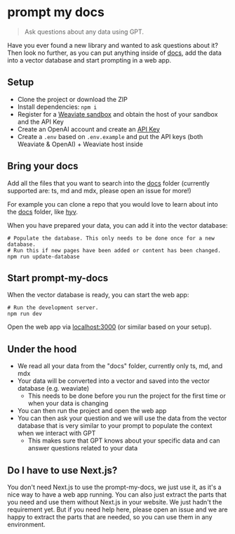 # prompt my docs

> Ask questions about any data using GPT. 

Have you ever found a new library and wanted to ask questions about it? Then look no further, as you can put anything inside of [docs](/docs), add the data into a vector database and start prompting in a web app.

## Setup

* Clone the project or download the ZIP
* Install dependencies: `npm i`
* Register for a [Weaviate sandbox](https://weaviate.io/developers/weaviate/quickstart#create-a-weaviate-instance) and obtain the host of your sandbox and the API Key
* Create an OpenAI account and create an [API Key](https://platform.openai.com/account/api-keys)
* Create a `.env` based on `.env.example` and put the API keys (both Weaviate & OpenAI) + Weaviate host inside
  
## Bring your docs

Add all the files that you want to search into the [docs](/docs) folder (currently supported are: ts, md and mdx, please open an issue for more!)

For example you can clone a repo that you would love to learn about into the [docs](/docs) folder, like [hyv](https://github.com/failfa-st/hyv). 

When you have prepared your data, you can add it into the vector database:

```shell
# Populate the database. This only needs to be done once for a new database.
# Run this if new pages have been added or content has been changed.
npm run update-database
```

## Start prompt-my-docs

When the vector database is ready, you can start the web app:

```shell
# Run the development server.
npm run dev
```

Open the web app via [localhost:3000](http://localhost:3000) (or similar based on your setup). 

## Under the hood

* We read all your data from the "docs" folder, currently only ts, md, and mdx
* Your data will be converted into a vector and saved into the vector database (e.g. weaviate)
  * This needs to be done before you run the project for the first time or when your data is changing
* You can then run the project and open the web app
* You can then ask your question and we will use the data from the vector database that is very similar to your prompt to populate the context when we interact with GPT
  * This makes sure that GPT knows about your specific data and can answer questions related to your data


## Do I have to use Next.js?

You don't need Next.js to use the prompt-my-docs, we just use it, as it's a nice way to have a web app running. You can also just extract the parts that you need and use them without Next.js in your website. We just hadn't the requirement yet. But if you need help here, please open an issue and we are happy to extract the parts that are needed, so you can use them in any environment. 
